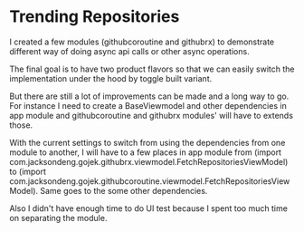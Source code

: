 # Trending Repositories

I created a few modules (githubcoroutine and githubrx) to demonstrate different way of doing async api calls or other async operations.

The final goal is to have two product flavors so that we can easily switch the implementation under the hood by toggle built variant. 

But there are still a lot of improvements can be made and a long way to go. For instance I need to create a BaseViewmodel and other dependencies in app module and githubcoroutine and githubrx modules' will have to extends those. 

With the current settings to switch from using the dependencies from one module to another, I will have to a few places in app module from (import com.jacksondeng.gojek.githubrx.viewmodel.FetchRepositoriesViewModel) to (import com.jacksondeng.gojek.githubcoroutine.viewmodel.FetchRepositoriesViewModel). Same goes to the some other dependencies.

Also I didn't have enough time to do UI test because I spent too much time on separating the module. 
